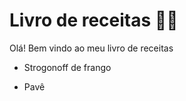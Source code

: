 # Livro de receitas :woman_cook:

Olá! Bem vindo ao meu livro de receitas 

* Strogonoff de frango

* Pavê 